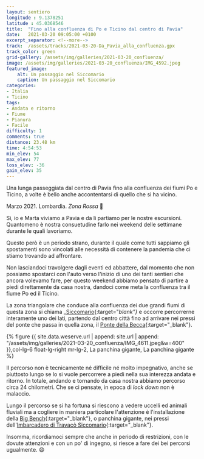 ```yaml
---
layout: sentiero
longitude : 9.1378251
latitude : 45.0368546
title:  "Fino alla confluenza di Po e Ticino dal centro di Pavia"
date:   2021-03-20 09:05:00 +0100
excerpt_separator: <!--more-->
track:  /assets/tracks/2021-03-20-Da_Pavia_alla_confluenza.gpx
track_color: green
grid-gallery: /assets/img/galleries/2021-03-20_confluenza/
image: /assets/img/galleries/2021-03-20_confluenza/IMG_4592.jpeg
featured_image:
    alt: Un passaggio nel Siccomario
    caption: Un passaggio nel Siccomario
categories:
- Italia
- Ticino
tags:
- Andata e ritorno
- Fiume
- Pianura
- Facile
difficulty: 1
comments: true
distance: 23.48 km
time: 4:54:53
min_elev: 54
max_elev: 77
loss_elev: -36
gain_elev: 35
---
```


Una lunga passeggiata dal centro di Pavia fino alla confluenza dei fiumi Po e Ticino, a volte è bello anche accontentarsi di quello che si ha vicino.

<!--more-->

Marzo 2021. Lombardia. *Zona Rossa* :grimacing:

Si, io e Marta viviamo a Pavia e da li partiamo per le nostre escursioni. Quantomeno
è nostra consuetudine farlo nei weekend delle settimane durante le quali lavoriamo.

Questo però è un periodo strano, durante il quale come tutti sappiamo gli spostamenti sono vincolati alle necessità di
contenere la pandemia che ci stiamo trovando ad affrontare.

Non lasciandoci travolgere dagli eventi ed abbattere, dal momento che non possiamo spostarci con l'auto verso l'inizio di
uno dei tanti sentieri che ancora volevamo fare, per questo weekend abbiamo pensato di partire a piedi direttamente da casa
nostra, dandoci come meta la confluenza tra il fiume Po ed il Ticino.

La zona triangolare che conduce alla confluenza dei due grandi fiumi di questa zona si chiama _[Siccomario](https://it.wikipedia.org/wiki/Siccomario){:target="_blank"}_ e occorre
percorrerne interamente uno dei lati, partendo dal centro città fino ad arrivare nei pressi del ponte che passa in quella
zona, il [Ponte della Becca](https://it.wikipedia.org/wiki/Ponte_della_Becca){:target="_blank"}.

{% figure {{ site.data.weserve.url | append: site.url | append: "/assets/img/galleries/2021-03-20_confluenza/IMG_4611.jpeg&w=400" }},col-lg-6 float-lg-right mr-lg-2, La panchina gigante, La panchina gigante %}

Il percorso non è tecnicamente né difficile né molto impegnativo, anche se piuttosto lungo se lo si vuole percorrere a piedi
nella sua interezza andata e ritorno. In totale, andando e tornando da casa nostra abbiamo percorso circa 24 chilometri.
Che se ci pensate, in epoca di _lock down_ non è malaccio.

Lungo il percorso se si ha fortuna si riescono a vedere uccelli ed animali fluviali ma a cogliere in maniera particolare
l'attenzione è l'installazione della [Big Bench](https://bigbenchcommunityproject.org/){:target="_blank"}, o panchina gigante,
nei pressi dell'[Imbarcadero di Travacò Siccomario](https://www.comune.travacosiccomario.pv.it/it-it/vivere-il-comune/associazioni-enti/imbarcadero-38528-1-cc6876ed4c30d0abc0762c10ff26d450){:target="_blank"}.

Insomma, ricordiamoci sempre che anche in periodo di restrizioni, con le dovute attenzioni e con un po' di ingegno, si riesce
a fare dei bei percorsi ugualmente. :smile:
